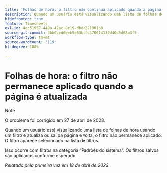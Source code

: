 ```yaml
---
title: 'Folhas de hora: o filtro não continua aplicado quando a página é atualizada'
description: Quando um usuário está visualizando uma lista de folhas de hora usando um filtro e atualiza ou sai da página e volta, o filtro não permanece aplicado. O filtro aparece selecionado na lista de filtros.
hidefromtoc: true
feature: Timesheets
exl-id: 4ec51957-448a-42ac-8c19-dbdc221901b8
source-git-commit: 3bb0ced6eeb5e53bcfc4706f4134d40d5d68a3f5
workflow-type: tm+mt
source-wordcount: '119'
ht-degree: 100%

---
```


# Folhas de hora: o filtro não permanece aplicado quando a página é atualizada

>[!NOTE]
>
>O problema foi corrigido em 27 de abril de 2023.

Quando um usuário está visualizando uma lista de folhas de hora usando um filtro e atualiza ou sai da página e volta, o filtro não permanece aplicado. O filtro aparece selecionado na lista de filtros.

Isso ocorre com filtros na categoria “Padrões do sistema”. Os filtros salvos são aplicados conforme esperado.

_Relatado pela primeira vez em 18 de abril de 2023._
